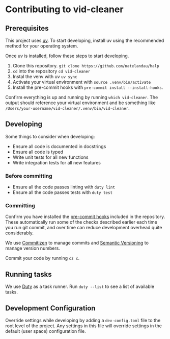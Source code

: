 # Contributing to vid-cleaner

## Prerequisites

This project uses [uv](https://docs.astral.sh/uv/). To start developing, install uv using the recommended method for your operating system.

Once uv is installed, follow these steps to start developing.

1. Clone this repository. `git clone https://github.com/natelandau/halp`
2. `cd` into the repository `cd vid-cleaner`
3. Instal the venv with uv `uv sync`
4. Activate your virtual environment with `source .venv/bin/activate`
5. Install the pre-commit hooks with `pre-commit install --install-hooks`.

Confirm everything is up and running by running `which vid-cleaner`. The output should reference your virtual environment and be something like `/Users/your-username/vid-cleaner/.venv/bin/vid-cleaner`.

## Developing

Some things to consider when developing:

-   Ensure all code is documented in docstrings
-   Ensure all code is typed
-   Write unit tests for all new functions
-   Write integration tests for all new features

### Before committing

-   Ensure all the code passes linting with `duty lint`
-   Ensure all the code passes tests with `duty test`

### Committing

Confirm you have installed the [pre-commit hooks](https://pre-commit.com/#installation) included in the repository. These automatically run some of the checks described earlier each time you run git commit, and over time can reduce development overhead quite considerably.

We use [Commitizen](https://github.com/commitizen-tools/commitizen) to manage commits and [Semantic Versioning](https://semver.org/) to manage version numbers.

Commit your code by running `cz c`.

## Running tasks

We use [Duty](https://pawamoy.github.io/duty/) as a task runner. Run `duty --list` to see a list of available tasks.

## Development Configuration

Override settings while developing by adding a `dev-config.toml` file to the root level of the project. Any settings in this file will override settings in the default (user space) configuration file.
